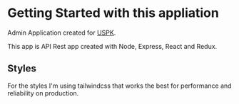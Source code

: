 
# Getting Started with this appliation

Admin Application created for [USPK](https://uspk.com.mx).

This app is API Rest app created with Node, Express, React and Redux.

## Styles
For the styles I'm using tailwindcss that works the best for performance and reliability on production.

